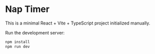 # Nap Timer

This is a minimal React + Vite + TypeScript project initialized manually.

Run the development server:

```bash
npm install
npm run dev
```
